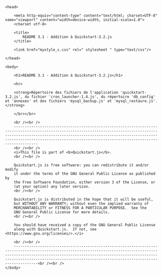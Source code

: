 <html>

    <head>

        <meta http-equiv="content-type" content="text/html; charset=UTF-8" name="viewport" content="width=device-width, initial-scale=1.0">
        <charset utf-8>

        <title>
            README 3.1 - Addition à Quickstart-3.2.js
        </title>

        <link href="mystyle_c.css" rel=" stylesheet " type="text/css"/>	

    </head>

	<body>

        <h1>README 3.1 - Addition à Quickstart-3.2.js</h1>

        <hr>
        
        <strong>Répertoire des fichiers de l'application 'quickstart-3.2.js', du fichier 'cron_launcher-1.4.js', du répertoire 'db_config' et 'annexes' et des fichiers 'mysql_backup.js' et 'mysql_restaure.js'.</strong>
        
        </br></br>

        <br /><br />
        ---------------------------------------------------------------------------------------------------------------------------------------------------------------------------------------------------------------------------------------------------------------------------------------------------
        <br /><br />
        <i>This file is part of <b>Quickstart.js</b>.
        <br /><br />

        Quickstart.js is free software: you can redistribute it and/or modify
        it under the terms of the GNU General Public License as published by
        the Free Software Foundation, either version 3 of the License, or
        (at your option) any later version.
        <br /><br />

        Quickstart.js is distributed in the hope that it will be useful,
        but WITHOUT ANY WARRANTY; without even the implied warranty of
        MERCHANTABILITY or FITNESS FOR A PARTICULAR PURPOSE.  See the
        GNU General Public License for more details.
        <br /><br />

        You should have received a copy of the GNU General Public License
        along with Quickstart.js.  If not, see <https://www.gnu.org/licenses/>.</i>

        <br /><br />
        ---------------------------------------------------------------------------------------------------------------------------------------------------------------------------------------------------------------------------------------------------------------------------------------------------<br /><br />
    </body>

</html>
